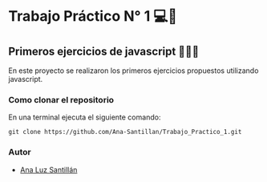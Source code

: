 # Trabajo Práctico N° 1 💻💜
## Primeros ejercicios de javascript 👩🏻‍💻

En este proyecto se realizaron los primeros ejercicios propuestos utilizando javascript.

### Como clonar el repositorio

En una terminal ejecuta el siguiente comando:

```
git clone https://github.com/Ana-Santillan/Trabajo_Practico_1.git
```

### Autor 

- [Ana Luz Santillán](https://www.linkedin.com/in/ana-luz-santillán)